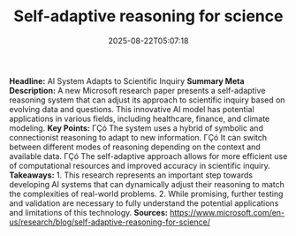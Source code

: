 ﻿---
title: "Self-adaptive reasoning for science"
date: "2025-08-22T05:07:18"
category: "Markets"
summary: ""
slug: "selfadaptive reasoning for science"
source_urls:
  - "https://www.microsoft.com/en-us/research/blog/self-adaptive-reasoning-for-science/"
seo:
  title: "Self-adaptive reasoning for science | Hash n Hedge"
  description: ""
  keywords: ["news", "markets", "brief"]
---
**Headline:** AI System Adapts to Scientific Inquiry  **Summary Meta Description:** A new Microsoft research paper presents a self-adaptive reasoning system that can adjust its approach to scientific inquiry based on evolving data and questions. This innovative AI model has potential applications in various fields, including healthcare, finance, and climate modeling.  **Key Points:**  ΓÇó The system uses a hybrid of symbolic and connectionist reasoning to adapt to new information. ΓÇó It can switch between different modes of reasoning depending on the context and available data. ΓÇó The self-adaptive approach allows for more efficient use of computational resources and improved accuracy in scientific inquiry.  **Takeaways:**  1. This research represents an important step towards developing AI systems that can dynamically adjust their reasoning to match the complexities of real-world problems. 2. While promising, further testing and validation are necessary to fully understand the potential applications and limitations of this technology.  **Sources:**  https://www.microsoft.com/en-us/research/blog/self-adaptive-reasoning-for-science/ 
